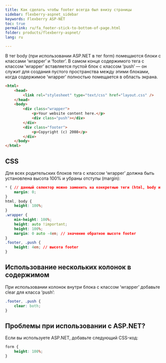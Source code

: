 ```yaml
---
title: Как сделать чтобы footer всегда был внизу страницы
sidebar: flexberry-aspnet_sidebar
keywords: Flexberry ASP-NET
toc: true
permalink: ru/fa_footer-stick-to-bottom-of-page.html
folder: products/flexberry-aspnet/
lang: ru

---
```


В тег body (при использовании ASP.NET в тег form) помещаются блоки с классами ‘wrapper’ и ‘footer’. В самом конце содержимого тега с классом ‘wrapper’ вставляется пустой блок с классом ‘push’ — он служит для создания пустого пространства между этими блоками, когда содержимое ‘wrapper’ полностью помещается в область экрана.

```html
<html>
    <head>
        <link rel="stylesheet" type="text/css" href="layout.css" />
    </head>
    <body>
        <div class="wrapper">
            <p>Your website content here.</p>
            <div class="push"></div>
        </div>
        <div class="footer">
            <p>Copyright (c) 2008</p>
        </div>
    </body>
</html>
```

## CSS

Для всех родительских блоков тега с классом ‘wrapper’ должна быть установлена высота 100% и убраны отступы (margin):

```css
* { // данный селектор можно заменить на конкретные теги (html, body и т.д.), если его свойства нарушают отображение других элементов
    margin: 0; 
}
html, body {
    height: 100%;
}
.wrapper {
    min-height: 100%;
    height: auto !important;
    height: 100%;
    margin: 0 auto -4em; // значение обратное высоте footer
}
.footer, .push {
    height: 4em; // высота footer
}
```

## Использование нескольких колонок в содержимом

При использовании колонок внутри блока с классом ‘wrapper’ добавьте clear для класса ‘push’:

```css
.footer, .push {
    clear: both;
}
```

## Проблемы при использовании с ASP.NET?

Если вы используете ASP.NET, добавьте следующий CSS-код:

```css
form {
    height: 100%;
}
```